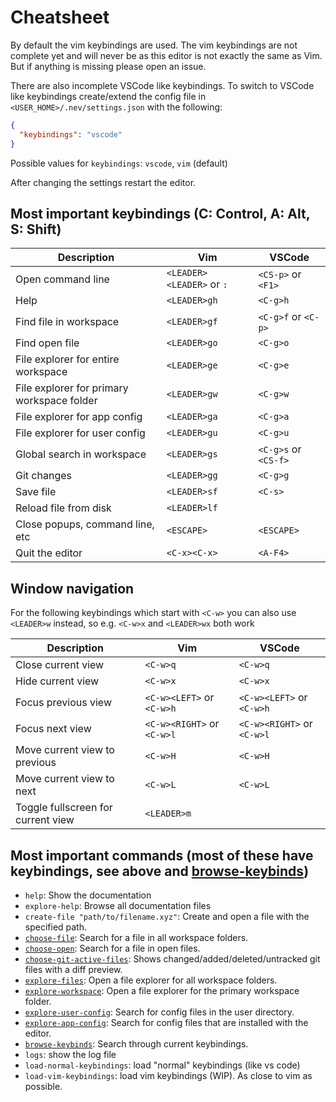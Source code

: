 # Cheatsheet

By default the vim keybindings are used.
The vim keybindings are not complete yet and will never be as this editor is not exactly the same as Vim. But if anything is missing please open an issue.

There are also incomplete VSCode like keybindings.
To switch to VSCode like keybindings create/extend the config file in `<USER_HOME>/.nev/settings.json` with the following:
```json
{
  "keybindings": "vscode"
}
```

Possible values for `keybindings`: `vscode`, `vim` (default)

After changing the settings restart the editor.

## Most important keybindings (C: Control, A: Alt, S: Shift)

| Description | Vim | VSCode |
| ----------- | --- | ------ |
| Open command line | `<LEADER><LEADER>` or `:` | `<CS-p>` or `<F1>` |
| Help | `<LEADER>gh` | `<C-g>h` |
| Find file in workspace | `<LEADER>gf` | `<C-g>f` or `<C-p>` |
| Find open file | `<LEADER>go` | `<C-g>o` |
| File explorer for entire workspace | `<LEADER>ge` | `<C-g>e` |
| File explorer for primary workspace folder | `<LEADER>gw` | `<C-g>w` |
| File explorer for app config | `<LEADER>ga` | `<C-g>a` |
| File explorer for user config | `<LEADER>gu` | `<C-g>u` |
| Global search in workspace | `<LEADER>gs` | `<C-g>s` or `<CS-f>` |
| Git changes | `<LEADER>gg` | `<C-g>g` |
| Save file | `<LEADER>sf` | `<C-s>` |
| Reload file from disk | `<LEADER>lf` | |
| Close popups, command line, etc | `<ESCAPE>` | `<ESCAPE>` |
| Quit the editor | `<C-x><C-x>` | `<A-F4>` |

## Window navigation

For the following keybindings which start with `<C-w>` you can also use `<LEADER>w` instead,
so e.g. `<C-w>x` and `<LEADER>wx` both work

| Description | Vim | VSCode |
| ----------- | --- | ------ |
| Close current view | `<C-w>q` | `<C-w>q` |
| Hide current view | `<C-w>x` | `<C-w>x` |
| Focus previous view | `<C-w><LEFT>` or `<C-w>h` | `<C-w><LEFT>` or `<C-w>h` |
| Focus next view | `<C-w><RIGHT>` or `<C-w>l` | `<C-w><RIGHT>` or `<C-w>l` |
| Move current view to previous | `<C-w>H` | `<C-w>H` |
| Move current view to next | `<C-w>L` | `<C-w>L` |
| Toggle fullscreen for current view | `<LEADER>m` |  |

## Most important commands (most of these have keybindings, see above and [browse-keybinds](finders.md#browse-keybinds))
- `help`: Show the documentation
- `explore-help`: Browse all documentation files
- `create-file "path/to/filename.xyz"`: Create and open a file with the specified path.
- [`choose-file`](finders.md#choose-file): Search for a file in all workspace folders.
- [`choose-open`](finders.md#choose-open): Search for a file in open files.
- [`choose-git-active-files`](finders.md#choose-git-active-files): Shows changed/added/deleted/untracked git files with a diff preview.
- [`explore-files`](finders.md#explore-files): Open a file explorer for all workspace folders.
- [`explore-workspace`](finders.md#explore-workspace): Open a file explorer for the primary workspace folder.
- [`explore-user-config`](finders.md#explore-user-config): Search for config files in the user directory.
- [`explore-app-config`](finders.md#explore-app-config): Search for config files that are installed with the editor.
- [`browse-keybinds`](finders.md#browse-keybinds): Search through current keybindings.
- `logs`: show the log file
- `load-normal-keybindings`: load "normal" keybindings (like vs code)
- `load-vim-keybindings`: load vim keybindings (WIP). As close to vim as possible.
